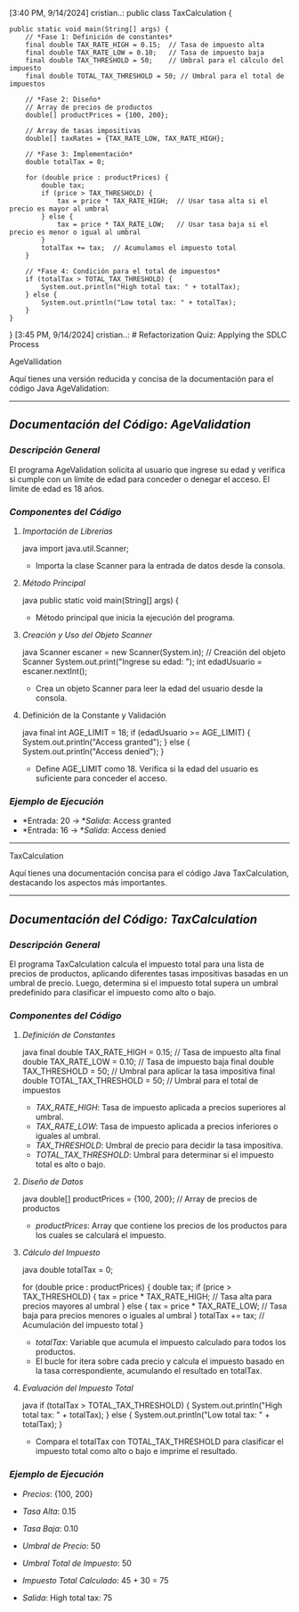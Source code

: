 [3:40 PM, 9/14/2024] cristian..: public class TaxCalculation {

    public static void main(String[] args) {
        // *Fase 1: Definición de constantes*
        final double TAX_RATE_HIGH = 0.15;  // Tasa de impuesto alta
        final double TAX_RATE_LOW = 0.10;   // Tasa de impuesto baja
        final double TAX_THRESHOLD = 50;    // Umbral para el cálculo del impuesto
        final double TOTAL_TAX_THRESHOLD = 50; // Umbral para el total de impuestos

        // *Fase 2: Diseño*
        // Array de precios de productos
        double[] productPrices = {100, 200};
        
        // Array de tasas impositivas
        double[] taxRates = {TAX_RATE_LOW, TAX_RATE_HIGH};

        // *Fase 3: Implementación*
        double totalTax = 0;

        for (double price : productPrices) {
            double tax;
            if (price > TAX_THRESHOLD) {
                tax = price * TAX_RATE_HIGH;  // Usar tasa alta si el precio es mayor al umbral
            } else {
                tax = price * TAX_RATE_LOW;   // Usar tasa baja si el precio es menor o igual al umbral
            }
            totalTax += tax;  // Acumulamos el impuesto total
        }

        // *Fase 4: Condición para el total de impuestos*
        if (totalTax > TOTAL_TAX_THRESHOLD) {
            System.out.println("High total tax: " + totalTax);
        } else {
            System.out.println("Low total tax: " + totalTax);
        }
    }
}
[3:45 PM, 9/14/2024] cristian..: # Refactorization Quiz: Applying the SDLC Process

AgeVallidation

Aquí tienes una versión reducida y concisa de la documentación para el código Java AgeValidation:

---

## *Documentación del Código: AgeValidation*

### *Descripción General*

El programa AgeValidation solicita al usuario que ingrese su edad y verifica si cumple con un límite de edad para conceder o denegar el acceso. El límite de edad es 18 años.

### *Componentes del Código*

1. *Importación de Librerías*

    java
    import java.util.Scanner;
    

    - Importa la clase Scanner para la entrada de datos desde la consola.

2. *Método Principal*

    java
    public static void main(String[] args) {
    

    - Método principal que inicia la ejecución del programa.

3. *Creación y Uso del Objeto Scanner*

    java
    Scanner escaner = new Scanner(System.in); // Creación del objeto Scanner
    System.out.print("Ingrese su edad: ");
    int edadUsuario = escaner.nextInt();
    

    - Crea un objeto Scanner para leer la edad del usuario desde la consola.

4. Definición de la Constante y Validación

    java
    final int AGE_LIMIT = 18;
    if (edadUsuario >= AGE_LIMIT) {
        System.out.println("Access granted");
    } else {
        System.out.println("Access denied");
    }
    

    - Define AGE_LIMIT como 18. Verifica si la edad del usuario es suficiente para conceder el acceso.

### *Ejemplo de Ejecución*

- *Entrada: 20 → **Salida*: Access granted
- *Entrada: 16 → **Salida*: Access denied

---

TaxCalculation

Aquí tienes una documentación concisa para el código Java TaxCalculation, destacando los aspectos más importantes.

---

## *Documentación del Código: TaxCalculation*

### *Descripción General*

El programa TaxCalculation calcula el impuesto total para una lista de precios de productos, aplicando diferentes tasas impositivas basadas en un umbral de precio. Luego, determina si el impuesto total supera un umbral predefinido para clasificar el impuesto como alto o bajo.

### *Componentes del Código*

1. *Definición de Constantes*

    java
    final double TAX_RATE_HIGH = 0.15;  // Tasa de impuesto alta
    final double TAX_RATE_LOW = 0.10;   // Tasa de impuesto baja
    final double TAX_THRESHOLD = 50;    // Umbral para aplicar la tasa impositiva
    final double TOTAL_TAX_THRESHOLD = 50; // Umbral para el total de impuestos
    

    - *TAX_RATE_HIGH*: Tasa de impuesto aplicada a precios superiores al umbral.
    - *TAX_RATE_LOW*: Tasa de impuesto aplicada a precios inferiores o iguales al umbral.
    - *TAX_THRESHOLD*: Umbral de precio para decidir la tasa impositiva.
    - *TOTAL_TAX_THRESHOLD*: Umbral para determinar si el impuesto total es alto o bajo.

2. *Diseño de Datos*

    java
    double[] productPrices = {100, 200};  // Array de precios de productos
    

    - *productPrices*: Array que contiene los precios de los productos para los cuales se calculará el impuesto.

3. *Cálculo del Impuesto*

    java
    double totalTax = 0;

    for (double price : productPrices) {
        double tax;
        if (price > TAX_THRESHOLD) {
            tax = price * TAX_RATE_HIGH;  // Tasa alta para precios mayores al umbral
        } else {
            tax = price * TAX_RATE_LOW;   // Tasa baja para precios menores o iguales al umbral
        }
        totalTax += tax;  // Acumulación del impuesto total
    }
    

    - *totalTax*: Variable que acumula el impuesto calculado para todos los productos.
    - El bucle for itera sobre cada precio y calcula el impuesto basado en la tasa correspondiente, acumulando el resultado en totalTax.

4. *Evaluación del Impuesto Total*

    java
    if (totalTax > TOTAL_TAX_THRESHOLD) {
        System.out.println("High total tax: " + totalTax);
    } else {
        System.out.println("Low total tax: " + totalTax);
    }
    

    - Compara el totalTax con TOTAL_TAX_THRESHOLD para clasificar el impuesto total como alto o bajo e imprime el resultado.

### *Ejemplo de Ejecución*

- *Precios*: {100, 200}
- *Tasa Alta*: 0.15
- *Tasa Baja*: 0.10
- *Umbral de Precio*: 50
- *Umbral Total de Impuesto*: 50

- *Impuesto Total Calculado*: 45 + 30 = 75
- *Salida*: High total tax: 75
